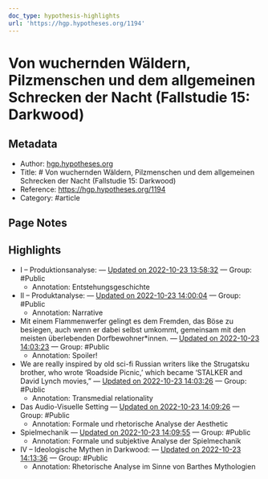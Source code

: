 ```yaml
---
doc_type: hypothesis-highlights
url: 'https://hgp.hypotheses.org/1194'
---
```


# Von wuchernden Wäldern, Pilzmenschen und dem allgemeinen Schrecken der Nacht (Fallstudie 15: Darkwood)

## Metadata
- Author: [hgp.hypotheses.org]()
- Title: # Von wuchernden Wäldern, Pilzmenschen und dem allgemeinen Schrecken der Nacht (Fallstudie 15: Darkwood)
- Reference: https://hgp.hypotheses.org/1194
- Category: #article

## Page Notes
## Highlights
- I – Produktionsanalyse: — [Updated on 2022-10-23 13:58:32](https://hyp.is/BHI1UlLKEe25tBe50ISvpQ/hgp.hypotheses.org/1194) — Group: #Public
    - Annotation: Entstehungsgeschichte
- II – Produktanalyse: — [Updated on 2022-10-23 14:00:04](https://hyp.is/O34xrlLKEe2sTYMb-9MBBQ/hgp.hypotheses.org/1194) — Group: #Public
    - Annotation: Narrative
- Mit einem Flammenwerfer gelingt es dem Fremden, das Böse zu besiegen, auch wenn er dabei selbst umkommt, gemeinsam mit den meisten überlebenden Dorfbewohner*innen.  — [Updated on 2022-10-23 14:03:23](https://hyp.is/se88wFLKEe2t5ff6leVeVw/hgp.hypotheses.org/1194) — Group: #Public
    - Annotation: Spoiler!
- We are really inspired by old sci-fi Russian writers like the Strugatsku brother, who wrote ‘Roadside Picnic,’ which became ‘STALKER and David Lynch movies,” — [Updated on 2022-10-23 14:03:26](https://hyp.is/s7xA3lLKEe2t5g_a00iUrw/hgp.hypotheses.org/1194) — Group: #Public
    - Annotation: Transmedial relationality
- Das Audio-Visuelle Setting — [Updated on 2022-10-23 14:09:26](https://hyp.is/B2nU0FLLEe2gJjea9bqRWg/hgp.hypotheses.org/1194) — Group: #Public
    - Annotation: Formale und rhetorische Analyse der Aesthetic
- Spielmechanik — [Updated on 2022-10-23 14:09:55](https://hyp.is/mzWZklLLEe2XeSPUtqZTJA/hgp.hypotheses.org/1194) — Group: #Public
    - Annotation: Formale und subjektive Analyse der Spielmechanik
- IV – Ideologische Mythen in Darkwood: — [Updated on 2022-10-23 14:13:36](https://hyp.is/HynjXFLMEe2I4KOFtMtGog/hgp.hypotheses.org/1194) — Group: #Public
    - Annotation: Rhetorische Analyse im Sinne von Barthes Mythologien


